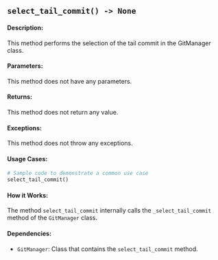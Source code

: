 ## `select_tail_commit() -> None`

#### Description:
This method performs the selection of the tail commit in the GitManager class.

#### Parameters:
This method does not have any parameters.

#### Returns:
This method does not return any value.

#### Exceptions:
This method does not throw any exceptions.

#### Usage Cases:

```python
# Sample code to demonstrate a common use case
select_tail_commit()
```

#### How it Works:

The method `select_tail_commit` internally calls the `_select_tail_commit` method of the `GitManager` class.

#### Dependencies:
- `GitManager`: Class that contains the `select_tail_commit` method.
